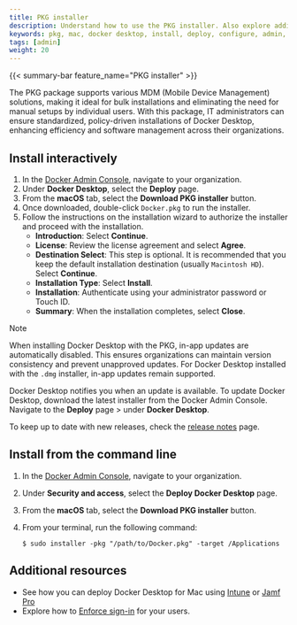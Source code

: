 ```yaml
---
title: PKG installer
description: Understand how to use the PKG installer. Also explore additional configuration options.
keywords: pkg, mac, docker desktop, install, deploy, configure, admin, mdm
tags: [admin]
weight: 20
---
```


{{< summary-bar feature_name="PKG installer" >}}

The PKG package supports various MDM (Mobile Device Management) solutions, making it ideal for bulk installations and eliminating the need for manual setups by individual users. With this package, IT administrators can ensure standardized, policy-driven installations of Docker Desktop, enhancing efficiency and software management across their organizations.

## Install interactively

1. In the [Docker Admin Console](http://admin.docker.com/), navigate to your organization.
2. Under **Docker Desktop**, select the **Deploy** page.
3. From the **macOS** tab, select the **Download PKG installer** button.
4. Once downloaded, double-click `Docker.pkg` to run the installer.
5. Follow the instructions on the installation wizard to authorize the installer and proceed with the installation.
   - **Introduction**: Select **Continue**.
   - **License**: Review the license agreement and select **Agree**.
   - **Destination Select**: This step is optional. It is recommended that you keep the default installation destination (usually `Macintosh HD`). Select **Continue**.
   - **Installation Type**: Select **Install**.
   - **Installation**: Authenticate using your administrator password or Touch ID.
   - **Summary**: When the installation completes, select **Close**.

> [!NOTE]
>
> When installing Docker Desktop with the PKG, in-app updates are automatically disabled.  This ensures organizations can maintain version consistency and prevent unapproved updates. For Docker Desktop installed with the `.dmg` installer, in-app updates remain supported.
>
> Docker Desktop notifies you when an update is available. To update Docker Desktop, download the latest installer from the Docker Admin Console. Navigate to the  **Deploy** page > under **Docker Desktop**.
>
> To keep up to date with new releases, check the [release notes](/manuals/desktop/release-notes.md) page.

## Install from the command line

1. In the [Docker Admin Console](http://admin.docker.com/), navigate to your organization.
2. Under **Security and access**, select the **Deploy Docker Desktop** page.
3. From the **macOS** tab, select the **Download PKG installer** button.
4. From your terminal, run the following command:

   ```console
   $ sudo installer -pkg "/path/to/Docker.pkg" -target /Applications
   ```

## Additional resources

- See how you can deploy Docker Desktop for Mac using [Intune](use-intune.md) or [Jamf Pro](use-jamf-pro.md)
- Explore how to [Enforce sign-in](/manuals/security/for-admins/enforce-sign-in/methods.md#plist-method-mac-only) for your users.